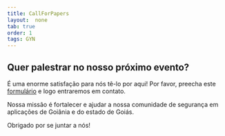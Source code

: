 ```yaml
---
title: CallForPapers
layout:  none
tab: true
order: 1
tags: GYN
---
```


## Quer palestrar no nosso próximo evento?

É uma enorme satisfação para nós tê-lo por aqui! Por favor, preecha este [formulário](https://forms.gle/YwByNWEwDB2NyoSQ9) e logo entraremos em contato.

<p></p>

Nossa missão é fortalecer e ajudar a nossa comunidade de segurança em aplicações de Goiânia e do estado de Goiás.

<p></p>

Obrigado por se juntar a nós!
